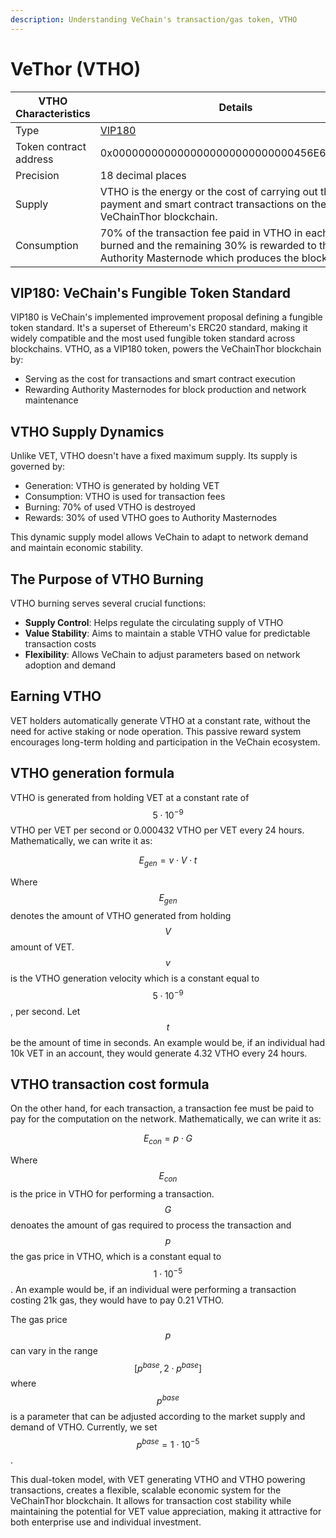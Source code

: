 ```yaml
---
description: Understanding VeChain's transaction/gas token, VTHO
---
```


# VeThor (VTHO)

<table><thead><tr><th width="258.27956989247315">VTHO Characteristics</th><th>Details</th></tr></thead><tbody><tr><td>Type</td><td><a href="https://github.com/vechain/VIPs/blob/master/vips/VIP-180.md">VIP180</a></td></tr><tr><td>Token contract address</td><td>0x0000000000000000000000000000456E65726779</td></tr><tr><td>Precision</td><td>18 decimal places</td></tr><tr><td>Supply</td><td>VTHO is the energy or the cost of carrying out the payment and smart contract transactions on the VeChainThor blockchain.</td></tr><tr><td>Consumption</td><td>70% of the transaction fee paid in VTHO in each block is burned and the remaining 30% is rewarded to the Authority Masternode which produces the block.</td></tr></tbody></table>

## VIP180: VeChain's Fungible Token Standard

VIP180 is VeChain's implemented improvement proposal defining a fungible token standard. It's a superset of Ethereum's ERC20 standard, making it widely compatible and the most used fungible token standard across blockchains. VTHO, as a VIP180 token, powers the VeChainThor blockchain by:

* Serving as the cost for transactions and smart contract execution
* Rewarding Authority Masternodes for block production and network maintenance

## VTHO Supply Dynamics

Unlike VET, VTHO doesn't have a fixed maximum supply. Its supply is governed by:

* Generation: VTHO is generated by holding VET
* Consumption: VTHO is used for transaction fees
* Burning: 70% of used VTHO is destroyed
* Rewards: 30% of used VTHO goes to Authority Masternodes

This dynamic supply model allows VeChain to adapt to network demand and maintain economic stability.

## The Purpose of VTHO Burning

VTHO burning serves several crucial functions:

* **Supply Control**: Helps regulate the circulating supply of VTHO
* **Value Stability**: Aims to maintain a stable VTHO value for predictable transaction costs
* **Flexibility**: Allows VeChain to adjust parameters based on network adoption and demand

## Earning VTHO

VET holders automatically generate VTHO at a constant rate, without the need for active staking or node operation. This passive reward system encourages long-term holding and participation in the VeChain ecosystem.

## VTHO generation formula

VTHO is generated from holding VET at a constant rate of $$5 \cdot 10^{-9}$$ VTHO per VET per second or 0.000432 VTHO per VET every 24 hours. Mathematically, we can write it as:

$$E_{gen} = v \cdot V \cdot t$$

Where $$E_{gen}$$ denotes the amount of VTHO generated from holding $$V$$ amount of VET. $$v$$ is the VTHO generation velocity which is a constant equal to $$5 \cdot 10^{-9}$$, per second. Let $$t$$ be the amount of time in seconds. An example would be, if an individual had 10k VET in an account, they would generate 4.32 VTHO every 24 hours.

## VTHO transaction cost formula

On the other hand, for each transaction, a transaction fee must be paid to pay for the computation on the network. Mathematically, we can write it as:

$$E_{con} = p \cdot G$$

Where $$E_{con}$$ is the price in VTHO for performing a transaction. $$G$$ denoates the amount of gas required to process the transaction and $$p$$ the gas price in VTHO, which is a constant equal to $$1 \cdot 10^{-5}$$. An example would be, if an individual were performing a transaction costing 21k gas, they would have to pay 0.21 VTHO.

The gas price $$p$$ can vary in the range $$[p^{base}, 2 \cdot p^{base}]$$ where $$p^{base}$$ is a parameter that can be adjusted according to the market supply and demand of VTHO. Currently, we set $$p^{base} = 1 \cdot 10^{-5}$$.

This dual-token model, with VET generating VTHO and VTHO powering transactions, creates a flexible, scalable economic system for the VeChainThor blockchain. It allows for transaction cost stability while maintaining the potential for VET value appreciation, making it attractive for both enterprise use and individual investment.

